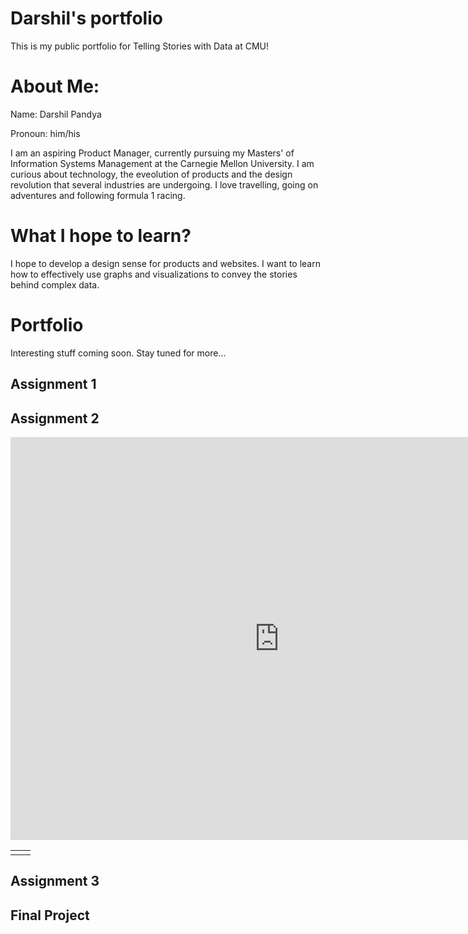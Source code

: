 # Darshil's portfolio
This is my public portfolio for Telling Stories with Data at CMU!

# About Me:
Name: Darshil Pandya

Pronoun: him/his

I am an aspiring Product Manager, currently pursuing my Masters' of Information Systems Management at the Carnegie Mellon University. I am curious about technology, the eveolution of products and the design revolution that several industries are undergoing. I love travelling, going on adventures and following formula 1 racing.

# What I hope to learn?
I hope to develop a design sense for products and websites. I want to learn how to effectively use graphs and visualizations to convey the stories behind complex data.

# Portfolio
Interesting stuff coming soon.
Stay tuned for more...

## Assignment 1

## Assignment 2
<iframe src="https://data.oecd.org/chart/6vmV" width="860" height="645" style="border: 0" mozallowfullscreen="true" webkitallowfullscreen="true" allowfullscreen="true">
  <a href="https://data.oecd.org/chart/6vmV" target="_blank">
    OECD Chart: General government debt, Total, % of GDP, Annual, 2020
  </a>
</iframe>


<table border="0">
 <tr>
    <td>
      <b style="font-size:30px", width="50>
      <div class="flourish-embed flourish-chart" data-src="visualisation/7678104"><script src="https://public.flourish.studio/resources/embed.js"></script></div>
                                                                                                                                                 </b>
                                                                                                                                                 </td>
   <td>
      <div class="flourish-embed flourish-chart" data-src="visualisation/7682413"><script src="https://public.flourish.studio/resources/embed.js"></script></div>
   </td> 
  </tr>
</table>

<div class="flourish-embed flourish-map" data-src="visualisation/7682280"><script src="https://public.flourish.studio/resources/embed.js"></script></div>

<div class="flourish-embed flourish-chart" data-src="visualisation/7678104"><script src="https://public.flourish.studio/resources/embed.js"></script></div>

<div class="flourish-embed flourish-chart" data-src="visualisation/7682413"><script src="https://public.flourish.studio/resources/embed.js"></script></div>

## Assignment 3

## Final Project
